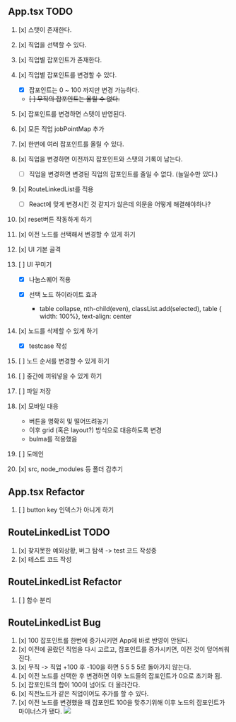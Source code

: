 ## App.tsx TODO

1. [x] 스탯이 존재한다.
2. [x] 직업을 선택할 수 있다.
3. [x] 직업별 잡포인트가 존재한다.
4. [x] 직업별 잡포인트를 변경할 수 있다.
   - [x] 잡포인트는 0 ~ 100 까지만 변경 가능하다.
   - ~~[ ] 무직의 잡포인트는 올릴 수 없다.~~
5. [x] 잡포인트를 변경하면 스탯이 반영된다.
6. [x] 모든 직업 jobPointMap 추가
7. [x] 한번에 여러 잡포인트를 올릴 수 있다.
8. [x] 직업을 변경하면 이전까지 잡포인트와 스탯의 기록이 남는다.
   - [ ] 직업을 변경하면 변경된 직업의 잡포인트를 줄일 수 없다. (늘일수만 있다.)
9. [x] RouteLinkedList를 적용
   - [ ] React에 맞게 변경시킨 것 같지가 않은데 의문을 어떻게 해결해야하나?
10. [x] reset버튼 작동하게 하기
11. [x] 이전 노드를 선택해서 변경할 수 있게 하기
12. [x] UI 기본 골격
13. [ ] UI 꾸미기

    - [x] 나눔스퀘어 적용
    - [x] 선택 노드 하이라이트 효과

      - table collapse, nth-child(even), classList.add(selected), table { width: 100%}, text-align: center

14. [x] 노드를 삭제할 수 있게 하기

    - [x] testcase 작성

15. [ ] 노드 순서를 변경할 수 있게 하기
16. [ ] 중간에 끼워넣을 수 있게 하기
17. [ ] 파일 저장
18. [x] 모바일 대응
    - 버튼을 명확히 및 떨어뜨려놓기
    - 이후 grid (혹은 layout?) 방식으로 대응하도록 변경
    - bulma를 적용했음
19. [ ] 도메인
20. [x] src, node_modules 등 폴더 감추기

## App.tsx Refactor

1. [ ] button key 인덱스가 아니게 하기

## RouteLinkedList TODO

1. [x] 찾지못한 예외상황, 버그 탐색 -> test 코드 작성중
2. [x] 테스트 코드 작성

## RouteLinkedList Refactor

1. [ ] 함수 분리

## RouteLinkedList Bug

1. [x] 100 잡포인트를 한번에 증가시키면 App에 바로 반영이 안된다.
2. [x] 이전에 골랐던 직업을 다시 고르고, 잡포인트를 증가시키면, 이전 것이 덮어씌워진다.
3. [x] 무직 -> 직업 +100 후 -100을 하면 5 5 5 5로 돌아가지 않는다.
4. [x] 이전 노드를 선택한 후 변경하면 이후 노드들의 잡포인트가 0으로 초기화 됨.
5. [x] 잡포인트의 합이 100이 넘어도 더 올라간다.
6. [x] 직전노드가 같은 직업이어도 추가를 할 수 있다.
7. [x] 이전 노드를 변경했을 때 잡포인트 100을 맞추기위해 이후 노드의 잡포인트가 마이너스가 됐다. ![](https://i.imgur.com/ra8yNWj.jpg)
